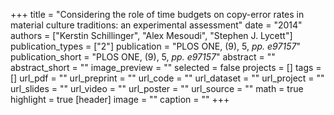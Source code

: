 +++
title = "Considering the role of time budgets on copy-error rates in material culture traditions: an experimental assessment"
date = "2014"
authors = ["Kerstin Schillinger", "Alex Mesoudi", "Stephen J. Lycett"]
publication_types = ["2"]
publication = "PLOS ONE, (9), 5, _pp. e97157_"
publication_short = "PLOS ONE, (9), 5, _pp. e97157_"
abstract = ""
abstract_short = ""
image_preview = ""
selected = false
projects = []
tags = []
url_pdf = ""
url_preprint = ""
url_code = ""
url_dataset = ""
url_project = ""
url_slides = ""
url_video = ""
url_poster = ""
url_source = ""
math = true
highlight = true
[header]
image = ""
caption = ""
+++
